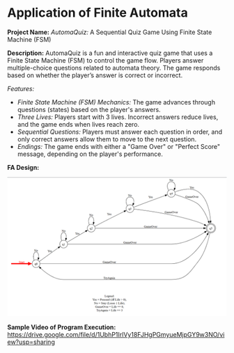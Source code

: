 # Application of Finite Automata

**Project Name:** *AutomaQuiz:* A Sequential Quiz Game Using Finite State Machine (FSM)

**Description:** AutomaQuiz is a fun and interactive quiz game that uses a Finite State Machine (FSM) to control the game flow. Players answer multiple-choice questions related to automata theory. The game responds based on whether the player’s answer is correct or incorrect.

*Features:*
-	*Finite State Machine (FSM) Mechanics:* The game advances through questions (states) based on the player's answers.
-	*Three Lives:* Players start with 3 lives. Incorrect answers reduce lives, and the game ends when lives reach zero.
-	*Sequential Questions:* Players must answer each question in order, and only correct answers allow them to move to the next question.
-	*Endings:* The game ends with either a "Game Over" or "Perfect Score" message, depending on the player's performance.

**FA Design:**

![Local Image](https://github.com/jeecoo/AutomaQuiz-FSM-Application-/blob/main/FAdesign.png)


**Sample Video of Program Execution:** https://drive.google.com/file/d/1UbhP1IrlVy18FJHgPGmyueMjpGY9w3NO/view?usp=sharing


